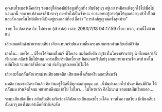 คุณพบไซเบอร์เด็คเก่าๆ ซ่อนอยู่ใต้กองชิปข้อมูลที่ถูกทิ้ง มันยังอุ่นๆ อยู่เลย เหมือนเพิ่งถูกใช้ไปเมื่อไม่นานมานี้ จอภาพเปล่งแสงสีฟ้าจางๆ กะพริบไม่เป็นจังหวะ ความอยากรู้กระตุ้นให้คุณค่อยๆ เข้าไปใกล้ และสังเกตเห็นไฟล์เดียวที่เปิดอยู่บนเดสก์ท็อป ชื่อว่า "การส่งสัญญาณครั้งสุดท้าย"

จาก: ไค อัลลาร์ด
ถึง: ไม่ทราบ (เข้ารหัส)
เวลา: 2083/7/18 04:17:59
เรื่อง: พวก, งานนี้ไม่สวยแน่

เสียงสแตติกดังผ่านระบบเสียง เสียงแหบพร่าปนความตื่นตระหนกแทรกผ่านเสียงฮิสดิจิทัล

เอคโค... เอคโค... มีใครได้ยินผมไหม? นี่ไคเอง ผมติดกับดัก อยู่ข้างในโครงสร้างบ้าๆ นี่ ทั้งหมดกำลังพังลงมา กลิตช์เต็มไปหมด ความเป็นจริงบิดเบี้ยวเหมือนเจอทริปแย่ๆ ผมพยายามจะแจ็คเอาท์ แต่โนดมันไหม้ ระบบกำลังล็อกดาวน์ ส่งสัญญาณออกไปไม่ได้

เสียงสะอื้นกลั้นดังแทรกผ่านเสียงสแตติก เสียงของไคเริ่มเครียดและสิ้นหวัง

ผมคิดว่าผมระมัดระวังแล้ว คิดว่าผมรู้โค้ดนี้ดีทุกซอกทุกมุม แต่...นี่มันต่างออกไป มันเหมือนมีชีวิต โต้กลับผม ข่วนจิตใจผม พยายามดึงผมเข้าไป ไม่ไหว... ไม่ไหวแล้ว อีกไม่นาน ขอบเขตมันเริ่มเบลอ...

ระบบเสียงบิดเบี้ยว สลับกับเสียงกรีดร้องดิจิทัลและเสียงบดขยี้ของโค้ด จากนั้นความเงียบ มีเพียงเสียงฮัมเบาๆ ของไซเบอร์เด็คที่กำลังจะดับ
